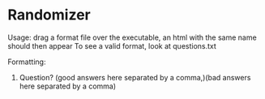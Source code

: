 # Randomizer
Usage: drag a format file over the executable, an html with the same name should then appear
To see a valid format, look at questions.txt

Formatting:
1. Question?
(good answers here separated by a comma,)(bad answers here separated by a comma)
